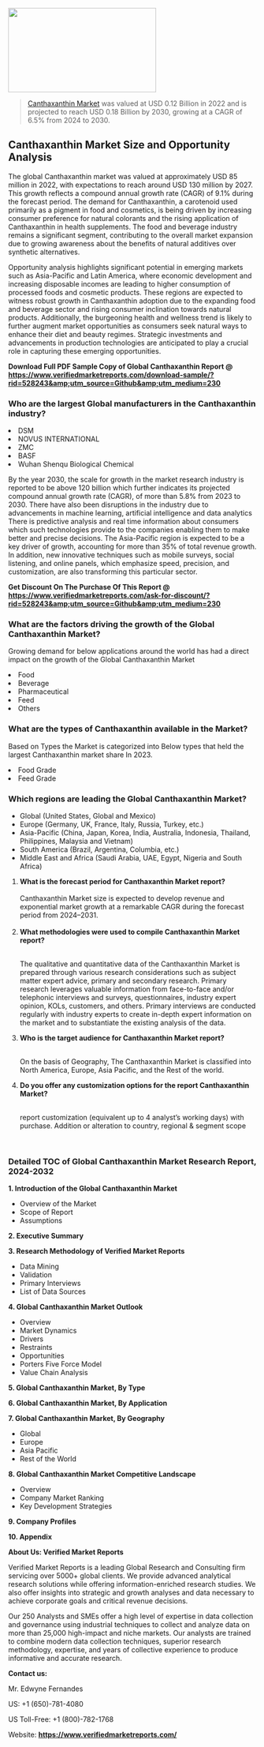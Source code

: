<img src="https://ffe5etoiles.com/wp-content/uploads/2024/12/MST1-300x171.png" alt="" width="300" height="171" class="alignnone size-medium wp-image-20088" /><blockquote><p><p><a href="https://www.verifiedmarketreports.com/download-sample/?rid=528243&utm_source=Github&utm_medium=230" target="_blank">Canthaxanthin Market</a> was valued at USD 0.12 Billion in 2022 and is projected to reach USD 0.18 Billion by 2030, growing at a CAGR of 6.5% from 2024 to 2030.</p></blockquote><p><h2>Canthaxanthin Market Size and Opportunity Analysis</h2><p>The global Canthaxanthin market was valued at approximately USD 85 million in 2022, with expectations to reach around USD 130 million by 2027. This growth reflects a compound annual growth rate (CAGR) of 9.1% during the forecast period. The demand for Canthaxanthin, a carotenoid used primarily as a pigment in food and cosmetics, is being driven by increasing consumer preference for natural colorants and the rising application of Canthaxanthin in health supplements. The food and beverage industry remains a significant segment, contributing to the overall market expansion due to growing awareness about the benefits of natural additives over synthetic alternatives.</p><p>Opportunity analysis highlights significant potential in emerging markets such as Asia-Pacific and Latin America, where economic development and increasing disposable incomes are leading to higher consumption of processed foods and cosmetic products. These regions are expected to witness robust growth in Canthaxanthin adoption due to the expanding food and beverage sector and rising consumer inclination towards natural products. Additionally, the burgeoning health and wellness trend is likely to further augment market opportunities as consumers seek natural ways to enhance their diet and beauty regimes. Strategic investments and advancements in production technologies are anticipated to play a crucial role in capturing these emerging opportunities.</p></p><p class=""><strong>Download Full PDF Sample Copy of Global Canthaxanthin Report @ <a href="https://www.verifiedmarketreports.com/download-sample/?rid=528243&amp;utm_source=Github&amp;utm_medium=230" target="_blank">https://www.verifiedmarketreports.com/download-sample/?rid=528243&amp;utm_source=Github&amp;utm_medium=230</a></strong></p><h3 id="" class="">Who are the largest Global manufacturers in the Canthaxanthin industry?</h3><p><li>DSM</li><li> NOVUS INTERNATIONAL</li><li> ZMC</li><li> BASF</li><li> Wuhan Shenqu Biological Chemical</li></p><div class=""><div class="" dir="" data-message-author-role="" data-message-id="" data-message-model-slug=""><div class=""><div class=""><div class=""><div class="" dir="" data-message-author-role="" data-message-id="" data-message-model-slug=""><div class=""><div class=""><p>By the year 2030, the scale for growth in the market research industry is reported to be above 120 billion which further indicates its projected compound annual growth rate (CAGR), of more than 5.8% from 2023 to 2030. There have also been disruptions in the industry due to advancements in machine learning, artificial intelligence and data analytics There is predictive analysis and real time information about consumers which such technologies provide to the companies enabling them to make better and precise decisions. The Asia-Pacific region is expected to be a key driver of growth, accounting for more than 35% of total revenue growth. In addition, new innovative techniques such as mobile surveys, social listening, and online panels, which emphasize speed, precision, and customization, are also transforming this particular sector.</p><p><strong>Get Discount On The Purchase Of This Report @&nbsp; <a href="https://www.verifiedmarketreports.com/ask-for-discount/?rid=528243&amp;utm_source=Github&amp;utm_medium=230" target="_blank">https://www.verifiedmarketreports.com/ask-for-discount/?rid=528243&amp;utm_source=Github&amp;utm_medium=230</a></strong></p></div></div></div></div></div></div></div></div><h3 id="" class="">What are the factors driving the growth of the Global Canthaxanthin Market?</h3><p id="" class="">Growing demand for below applications around the world has had a direct impact on the growth of the Global Canthaxanthin Market</p><p id="" class=""><li>Food</li><li> Beverage</li><li> Pharmaceutical</li><li> Feed</li><li> Others</li></p><h3 id="" class="">What are the types of Canthaxanthin available in the Market?</h3><p id="" class="">Based on Types the Market is categorized into Below types that held the largest Canthaxanthin market share In 2023.</p><p id="" class=""><li>Food Grade</li><li> Feed Grade</li></p><h3 id="" class="">Which regions are leading the Global Canthaxanthin Market?</h3><ul><li>Global (United States, Global and Mexico)</li><li>Europe (Germany, UK, France, Italy, Russia, Turkey, etc.)</li><li>Asia-Pacific (China, Japan, Korea, India, Australia, Indonesia, Thailand, Philippines, Malaysia and Vietnam)</li><li>South America (Brazil, Argentina, Columbia, etc.)</li><li>Middle East and Africa (Saudi Arabia, UAE, Egypt, Nigeria and South Africa)</li></ul><p><ol><li><strong>What is the forecast period for Canthaxanthin Market report?<br /></strong><br /><span data-sheets-root="1" data-sheets-value="{&quot;1&quot;:2,&quot;2&quot;:&quot;XXXX size is expected to develop revenue and exponential market growth at a remarkable CAGR during the forecast period from 2024&ndash;2030.&quot;}" data-sheets-userformat="{&quot;2&quot;:12674,&quot;4&quot;:{&quot;1&quot;:2,&quot;2&quot;:16776960},&quot;10&quot;:2,&quot;11&quot;:0,&quot;15&quot;:&quot;Arial&quot;,&quot;16&quot;:12}">Canthaxanthin Market size is expected to develop revenue and exponential market growth at a remarkable CAGR during the forecast period from 2024&ndash;2031.</span><br /><br /></li><li><strong>What methodologies were used to compile Canthaxanthin Market report?<br /><br /></strong><p>The qualitative and quantitative data of the&nbsp;Canthaxanthin Market is prepared through various research considerations such as subject matter expert advice, primary and secondary research. Primary research leverages valuable information from face-to-face and/or telephonic interviews and surveys, questionnaires, industry expert opinion, KOLs, customers, and others. Primary interviews are conducted regularly with industry experts to create in-depth expert information on the market and to substantiate the existing analysis of the data.&nbsp;</p></li><li><strong>Who is the target audience for Canthaxanthin Market report?<br /><br /></strong><p>On the basis of Geography, The&nbsp;Canthaxanthin Market is classified into North America, Europe, Asia Pacific, and the Rest of the world.</p></li><li><strong>Do you offer any customization options for the report Canthaxanthin Market?<br /><br /></strong><p>report customization (equivalent up to 4 analyst&rsquo;s working days) with purchase. Addition or alteration to country, regional &amp; segment scope</p><p>&nbsp;</p></li></ol></p><h3 id="" class="">Detailed TOC of Global Canthaxanthin Market Research Report, 2024-2032</h3><p id="" class=""><strong>1. Introduction of the Global Canthaxanthin Market</strong></p><ul><li>Overview of the Market</li><li>Scope of Report</li><li>Assumptions</li></ul><p id="" class=""><strong>2. Executive Summary</strong></p><p id="" class=""><strong>3. Research Methodology of&nbsp;Verified Market Reports</strong></p><ul><li>Data Mining</li><li>Validation</li><li>Primary Interviews</li><li>List of Data Sources</li></ul><p id="" class=""><strong>4. Global Canthaxanthin Market Outlook</strong></p><ul><li>Overview</li><li>Market Dynamics</li><li>Drivers</li><li>Restraints</li><li>Opportunities</li><li>Porters Five Force Model</li><li>Value Chain Analysis</li></ul><p id="" class=""><strong>5. Global Canthaxanthin Market, By&nbsp;Type</strong></p><p id="" class=""><strong>6. Global Canthaxanthin Market, By Application</strong></p><p id="" class=""><strong>7. Global Canthaxanthin Market, By Geography</strong></p><ul><li>Global</li><li>Europe</li><li>Asia Pacific</li><li>Rest of the World</li></ul><p id="" class=""><strong>8. Global Canthaxanthin Market Competitive Landscape</strong></p><ul><li>Overview</li><li>Company Market Ranking</li><li>Key Development Strategies</li></ul><p id="" class=""><strong>9. Company Profiles</strong></p><p id="" class=""><strong>10. Appendix</strong></p><p id="" class=""><strong>About Us: Verified Market Reports</strong></p><p id="" class="">Verified Market Reports is a leading Global Research and Consulting firm servicing over 5000+ global clients. We provide advanced analytical research solutions while offering information-enriched research studies. We also offer insights into strategic and growth analyses and data necessary to achieve corporate goals and critical revenue decisions.</p><p id="" class="">Our 250 Analysts and SMEs offer a high level of expertise in data collection and governance using industrial techniques to collect and analyze data on more than 25,000 high-impact and niche markets. Our analysts are trained to combine modern data collection techniques, superior research methodology, expertise, and years of collective experience to produce informative and accurate research.</p><p id="" class=""><strong>Contact us:</strong></p><p id="" class="">Mr. Edwyne Fernandes</p><p id="" class="">US: +1 (650)-781-4080</p><p id="" class="">US Toll-Free: +1 (800)-782-1768</p><p id="" class="">Website: <a target="" data-test-app-aware-link=""><strong>https://www.verifiedmarketreports.com/</strong></a></p>
